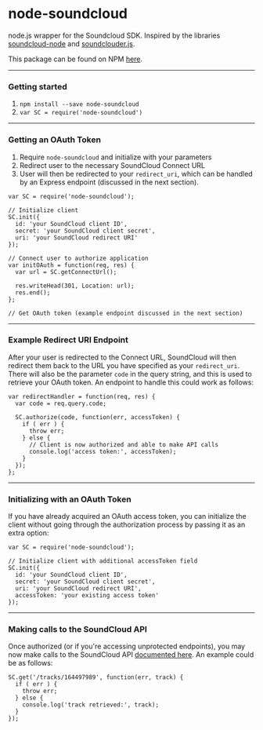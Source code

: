 node-soundcloud
===============

node.js wrapper for the Soundcloud SDK. Inspired by the libraries [soundcloud-node](https://github.com/maruf89/soundcloud-node) and [soundclouder.js](https://github.com/khilnani/soundclouder.js).

This package can be found on NPM [here](https://www.npmjs.org/package/node-soundcloud).

---

### Getting started

1. `npm install --save node-soundcloud`
2. `var SC = require('node-soundcloud')`

---

### Getting an OAuth Token

1. Require `node-soundcloud` and initialize with your parameters
2. Redirect user to the necessary SoundCloud Connect URL
3. User will then be redirected to your `redirect_uri`, which can be handled by an Express endpoint (discussed in the next section).

```
var SC = require('node-soundcloud');

// Initialize client
SC.init({
  id: 'your SoundCloud client ID',
  secret: 'your SoundCloud client secret',
  uri: 'your SoundCloud redirect URI'
});

// Connect user to authorize application
var initOAuth = function(req, res) {
  var url = SC.getConnectUrl();

  res.writeHead(301, Location: url);
  res.end();
};

// Get OAuth token (example endpoint discussed in the next section)
```

---

### Example Redirect URI Endpoint

After your user is redirected to the Connect URL, SoundCloud will then redirect them back to the URL you have specified as your `redirect_uri`. There will also be the parameter `code` in the query string, and this is used to retrieve your OAuth token. An endpoint to handle this could work as follows:

```
var redirectHandler = function(req, res) {
  var code = req.query.code;

  SC.authorize(code, function(err, accessToken) {
    if ( err ) {
      throw err;
    } else {
      // Client is now authorized and able to make API calls
      console.log('access token:', accessToken);
    }
  });
};
```

---

### Initializing with an OAuth Token

If you have already acquired an OAuth access token, you can initialize the client without going through the authorization process by passing it as an extra option:

```
var SC = require('node-soundcloud');

// Initialize client with additional accessToken field
SC.init({
  id: 'your SoundCloud client ID',
  secret: 'your SoundCloud client secret',
  uri: 'your SoundCloud redirect URI',
  accessToken: 'your existing access token'
});
```

---

### Making calls to the SoundCloud API

Once authorized (or if you're accessing unprotected endpoints), you may now make calls to the SoundCloud API [documented here](https://developers.soundcloud.com/docs/api/reference). An example could be as follows:

```
SC.get('/tracks/164497989', function(err, track) {
  if ( err ) {
    throw err;
  } else {
    console.log('track retrieved:', track);
  }
});
```